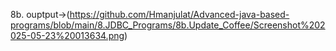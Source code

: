 8b. ouptput->(https://github.com/Hmanjulat/Advanced-java-based-programs/blob/main/8.JDBC_Programs/8b.Update_Coffee/Screenshot%202025-05-23%20013634.png)
